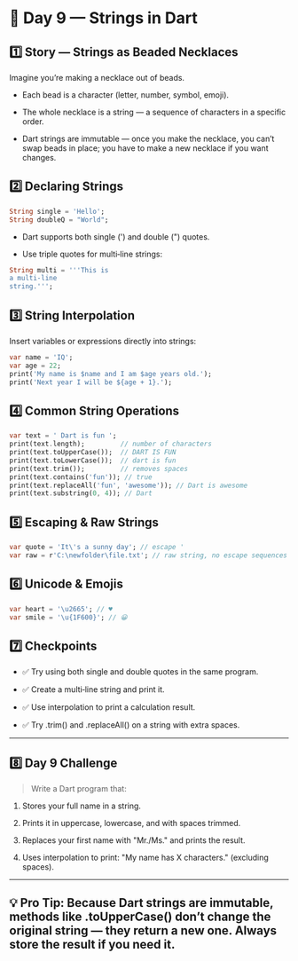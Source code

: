 # 🎯 Day 9 — Strings in Dart
## 1️⃣ Story — Strings as Beaded Necklaces
Imagine you’re making a necklace out of beads.

- Each bead is a character (letter, number, symbol, emoji).

- The whole necklace is a string — a sequence of characters in a specific order.

- Dart strings are immutable — once you make the necklace, you can’t swap beads in place; you have to make a new necklace if you want changes.
## 2️⃣ Declaring Strings
```dart
String single = 'Hello';
String doubleQ = "World";
```
- Dart supports both single (') and double (") quotes.

- Use triple quotes for multi‑line strings:
```dart
String multi = '''This is
a multi-line
string.''';
```
## 3️⃣ String Interpolation
Insert variables or expressions directly into strings:
``` dart 
var name = 'IQ';
var age = 22;
print('My name is $name and I am $age years old.');
print('Next year I will be ${age + 1}.');
``` 
## 4️⃣ Common String Operations
``` dart 
var text = ' Dart is fun ';
print(text.length);         // number of characters
print(text.toUpperCase());  // DART IS FUN
print(text.toLowerCase());  // dart is fun
print(text.trim());         // removes spaces
print(text.contains('fun')); // true
print(text.replaceAll('fun', 'awesome')); // Dart is awesome
print(text.substring(0, 4)); // Dart
```
## 5️⃣ Escaping & Raw Strings
``` dart 
var quote = 'It\'s a sunny day'; // escape '
var raw = r'C:\newfolder\file.txt'; // raw string, no escape sequences
```
## 6️⃣ Unicode & Emojis
```dart
var heart = '\u2665'; // ♥
var smile = '\u{1F600}'; // 😀
```
## 7️⃣ Checkpoints
- ✅ Try using both single and double quotes in the same program.

- ✅ Create a multi‑line string and print it.

- ✅ Use interpolation to print a calculation result.

- ✅ Try .trim() and .replaceAll() on a string with extra spaces.
---
## 8️⃣ Day 9 Challenge
>Write a Dart program that:

1. Stores your full name in a string.

2. Prints it in uppercase, lowercase, and with spaces trimmed.

3. Replaces your first name with "Mr./Ms." and prints the result.

4. Uses interpolation to print: "My name has X characters." (excluding spaces).

---

## 💡 Pro Tip: Because Dart strings are immutable, methods like .toUpperCase() don’t change the original string — they return a new one. Always store the result if you need it.

